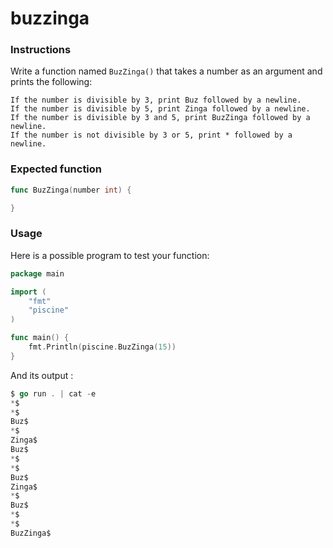 # buzzinga

### Instructions
Write a function named `BuzZinga()` that takes a number as an argument and prints the following:
    
    If the number is divisible by 3, print Buz followed by a newline.
    If the number is divisible by 5, print Zinga followed by a newline.
    If the number is divisible by 3 and 5, print BuzZinga followed by a newline.
    If the number is not divisible by 3 or 5, print * followed by a newline.

### Expected function

```go
func BuzZinga(number int) {

}
```
### Usage

Here is a possible program to test your function:

```go
package main

import (
	"fmt"
	"piscine"
)

func main() {
	fmt.Println(piscine.BuzZinga(15))
}
```
And its output :

```go
$ go run . | cat -e
*$
*$
Buz$
*$
Zinga$
Buz$
*$
*$
Buz$
Zinga$
*$
Buz$
*$
*$
BuzZinga$

```